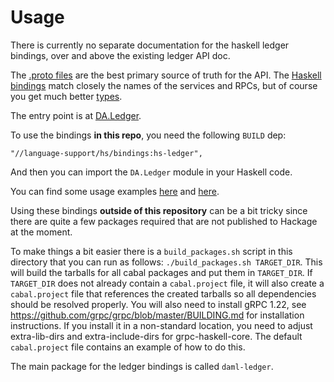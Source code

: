 # Usage

There is currently no separate documentation for the haskell ledger bindings,
over and above the existing ledger API doc.

The [.proto files](/ledger-api/grpc-definitions/com/digitalasset/ledger/api/v1)
are the best primary source of truth for the API. The [Haskell
bindings](/language-support/hs/bindings/src/DA/Ledger/Services) match closely
the names of the services and RPCs, but of course you get much better
[types](/language-support/hs/bindings/src/DA/Ledger/Types.hs).

The entry point is at [DA.Ledger](/language-support/hs/bindings/src/DA/Ledger.hs).

To use the bindings **in this repo**, you need the following `BUILD` dep:
```
"//language-support/hs/bindings:hs-ledger",
```
And then you can import the `DA.Ledger` module in your Haskell code.

You can find some usage examples
[here](/language-support/hs/bindings/test/DA/Ledger/Tests.hs) and
[here](/language-support/hs/bindings/examples/chat/src/DA/Chat/ChatLedger.hs).

Using these bindings **outside of this repository** can be a bit
tricky since there are quite a few packages required that are not
published to Hackage at the moment.

To make things a bit easier there is a `build_packages.sh` script in
this directory that you can run as follows: `./build_packages.sh
TARGET_DIR`.  This will build the tarballs for all cabal packages and
put them in `TARGET_DIR`. If `TARGET_DIR` does not already contain a
`cabal.project` file, it will also create a `cabal.project` file that
references the created tarballs so all dependencies should be resolved
properly. You will also need to install gRPC 1.22, see
https://github.com/grpc/grpc/blob/master/BUILDING.md for installation
instructions. If you install it in a non-standard location, you need
to adjust extra-lib-dirs and extra-include-dirs for
grpc-haskell-core. The default `cabal.project` file contains an
example of how to do this.

The main package for the ledger bindings is called `daml-ledger`.
